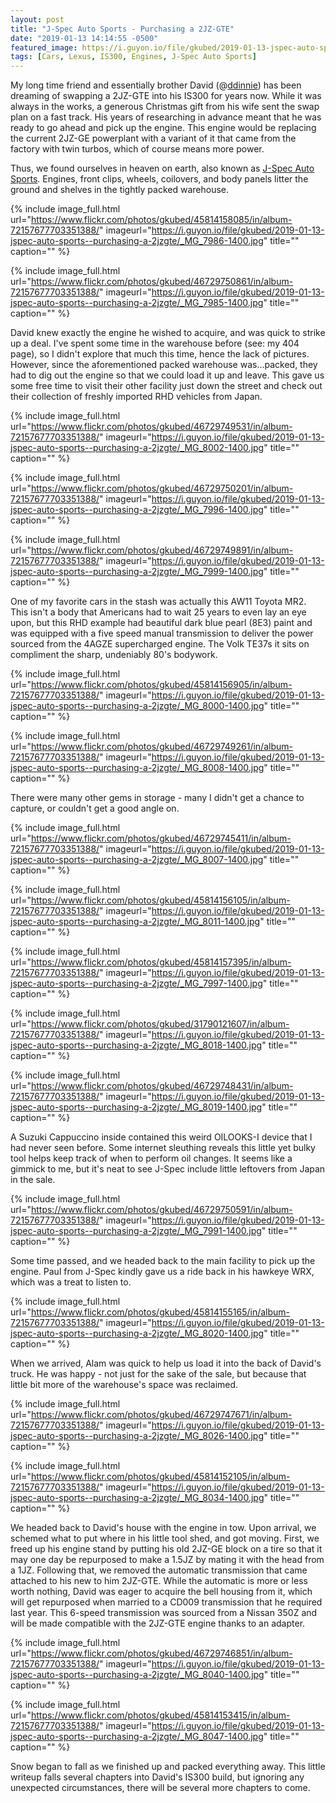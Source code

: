 ```yaml
---
layout: post
title: "J-Spec Auto Sports - Purchasing a 2JZ-GTE"
date: "2019-01-13 14:14:55 -0500"
featured_image: https://i.guyon.io/file/gkubed/2019-01-13-jspec-auto-sports--purchasing-a-2jzgte/2jz-forklift.jpg
tags: [Cars, Lexus, IS300, Engines, J-Spec Auto Sports]
---
```


My long time friend and essentially brother David (@[ddinnie](https://www.instagram.com/ddinnie/)) has been dreaming of swapping a 2JZ-GTE into his IS300 for years now. While it was always in the works, a generous Christmas gift from his wife sent the swap plan on a fast track. His years of researching in advance meant that he was ready to go ahead and pick up the engine. This engine would be replacing the current 2JZ-GE powerplant with a variant of it that came from the factory with twin turbos, which of course means more power.

Thus, we found ourselves in heaven on earth, also known as [J-Spec Auto Sports](https://jspecauto.com/en/). Engines, front clips, wheels, coilovers, and body panels litter the ground and shelves in the tightly packed warehouse.

<!--more-->

{% include image_full.html url="https://www.flickr.com/photos/gkubed/45814158085/in/album-72157677703351388/" imageurl="https://i.guyon.io/file/gkubed/2019-01-13-jspec-auto-sports--purchasing-a-2jzgte/_MG_7986-1400.jpg" title="" caption="" %}

{% include image_full.html url="https://www.flickr.com/photos/gkubed/46729750861/in/album-72157677703351388/" imageurl="https://i.guyon.io/file/gkubed/2019-01-13-jspec-auto-sports--purchasing-a-2jzgte/_MG_7985-1400.jpg" title="" caption="" %}

David knew exactly the engine he wished to acquire, and was quick to strike up a deal. I've spent some time in the warehouse before (see: my 404 page), so I didn't explore that much this time, hence the lack of pictures. However, since the aforementioned packed warehouse was...packed, they had to dig out the engine so that we could load it up and leave. This gave us some free time to visit their other facility just down the street and check out their collection of freshly imported RHD vehicles from Japan.

{% include image_full.html url="https://www.flickr.com/photos/gkubed/46729749531/in/album-72157677703351388/" imageurl="https://i.guyon.io/file/gkubed/2019-01-13-jspec-auto-sports--purchasing-a-2jzgte/_MG_8002-1400.jpg" title="" caption="" %}

{% include image_full.html url="https://www.flickr.com/photos/gkubed/46729750201/in/album-72157677703351388/" imageurl="https://i.guyon.io/file/gkubed/2019-01-13-jspec-auto-sports--purchasing-a-2jzgte/_MG_7996-1400.jpg" title="" caption="" %}

{% include image_full.html url="https://www.flickr.com/photos/gkubed/46729749891/in/album-72157677703351388/" imageurl="https://i.guyon.io/file/gkubed/2019-01-13-jspec-auto-sports--purchasing-a-2jzgte/_MG_7999-1400.jpg" title="" caption="" %}

One of my favorite cars in the stash was actually this AW11 Toyota MR2. This isn't a body that Americans had to wait 25 years to even lay an eye upon, but this RHD example had beautiful dark blue pearl (8E3) paint and was equipped with a five speed manual transmission to deliver the power sourced from the 4AGZE supercharged engine. The Volk TE37s it sits on compliment the sharp, undeniably 80's bodywork.

{% include image_full.html url="https://www.flickr.com/photos/gkubed/45814156905/in/album-72157677703351388/" imageurl="https://i.guyon.io/file/gkubed/2019-01-13-jspec-auto-sports--purchasing-a-2jzgte/_MG_8000-1400.jpg" title="" caption="" %}

{% include image_full.html url="https://www.flickr.com/photos/gkubed/46729749261/in/album-72157677703351388/" imageurl="https://i.guyon.io/file/gkubed/2019-01-13-jspec-auto-sports--purchasing-a-2jzgte/_MG_8008-1400.jpg" title="" caption="" %}

There were many other gems in storage - many I didn't get a chance to capture, or couldn't get a good angle on.

{% include image_full.html url="https://www.flickr.com/photos/gkubed/46729745411/in/album-72157677703351388/" imageurl="https://i.guyon.io/file/gkubed/2019-01-13-jspec-auto-sports--purchasing-a-2jzgte/_MG_8007-1400.jpg" title="" caption="" %}

{% include image_full.html url="https://www.flickr.com/photos/gkubed/45814156105/in/album-72157677703351388/" imageurl="https://i.guyon.io/file/gkubed/2019-01-13-jspec-auto-sports--purchasing-a-2jzgte/_MG_8011-1400.jpg" title="" caption="" %}

{% include image_full.html url="https://www.flickr.com/photos/gkubed/45814157395/in/album-72157677703351388/" imageurl="https://i.guyon.io/file/gkubed/2019-01-13-jspec-auto-sports--purchasing-a-2jzgte/_MG_7997-1400.jpg" title="" caption="" %}

{% include image_full.html url="https://www.flickr.com/photos/gkubed/31790121607/in/album-72157677703351388/" imageurl="https://i.guyon.io/file/gkubed/2019-01-13-jspec-auto-sports--purchasing-a-2jzgte/_MG_8018-1400.jpg" title="" caption="" %}

{% include image_full.html url="https://www.flickr.com/photos/gkubed/46729748431/in/album-72157677703351388/" imageurl="https://i.guyon.io/file/gkubed/2019-01-13-jspec-auto-sports--purchasing-a-2jzgte/_MG_8019-1400.jpg" title="" caption="" %}

A Suzuki Cappuccino inside contained this weird OILOOKS-I device that I had never seen before. Some internet sleuthing reveals this little yet bulky tool helps keep track of when to perform oil changes. It seems like a gimmick to me, but it's neat to see J-Spec include little leftovers from Japan in the sale.

{% include image_full.html url="https://www.flickr.com/photos/gkubed/46729750591/in/album-72157677703351388/" imageurl="https://i.guyon.io/file/gkubed/2019-01-13-jspec-auto-sports--purchasing-a-2jzgte/_MG_7991-1400.jpg" title="" caption="" %}

Some time passed, and we headed back to the main facility to pick up the engine. Paul from J-Spec kindly gave us a ride back in his hawkeye WRX, which was a treat to listen to.

{% include image_full.html url="https://www.flickr.com/photos/gkubed/45814155165/in/album-72157677703351388/" imageurl="https://i.guyon.io/file/gkubed/2019-01-13-jspec-auto-sports--purchasing-a-2jzgte/_MG_8020-1400.jpg" title="" caption="" %}

When we arrived, Alam was quick to help us load it into the back of David's truck. He was happy - not just for the sake of the sale, but because that little bit more of the warehouse's space was reclaimed.

{% include image_full.html url="https://www.flickr.com/photos/gkubed/46729747671/in/album-72157677703351388/" imageurl="https://i.guyon.io/file/gkubed/2019-01-13-jspec-auto-sports--purchasing-a-2jzgte/_MG_8026-1400.jpg" title="" caption="" %}

{% include image_full.html url="https://www.flickr.com/photos/gkubed/45814152105/in/album-72157677703351388/" imageurl="https://i.guyon.io/file/gkubed/2019-01-13-jspec-auto-sports--purchasing-a-2jzgte/_MG_8034-1400.jpg" title="" caption="" %}

We headed back to David's house with the engine in tow. Upon arrival, we schemed what to put where in his little tool shed, and got moving. First, we freed up his engine stand by putting his old 2JZ-GE block on a tire so that it may one day be repurposed to make a 1.5JZ by mating it with the head from a 1JZ. Following that, we removed the automatic transmission that came attached to his new to him 2JZ-GTE. While the automatic is more or less worth nothing, David was eager to acquire the bell housing from it, which will get repurposed when married to a CD009 transmission that he required last year. This 6-speed transmission was sourced from a Nissan 350Z and will be made compatible with the 2JZ-GTE engine thanks to an adapter.

{% include image_full.html url="https://www.flickr.com/photos/gkubed/46729746851/in/album-72157677703351388/" imageurl="https://i.guyon.io/file/gkubed/2019-01-13-jspec-auto-sports--purchasing-a-2jzgte/_MG_8040-1400.jpg" title="" caption="" %}

{% include image_full.html url="https://www.flickr.com/photos/gkubed/45814153415/in/album-72157677703351388/" imageurl="https://i.guyon.io/file/gkubed/2019-01-13-jspec-auto-sports--purchasing-a-2jzgte/_MG_8047-1400.jpg" title="" caption="" %}

Snow began to fall as we finished up and packed everything away. This little writeup falls several chapters into David's IS300 build, but ignoring any unexpected circumstances, there will be several more chapters to come.
